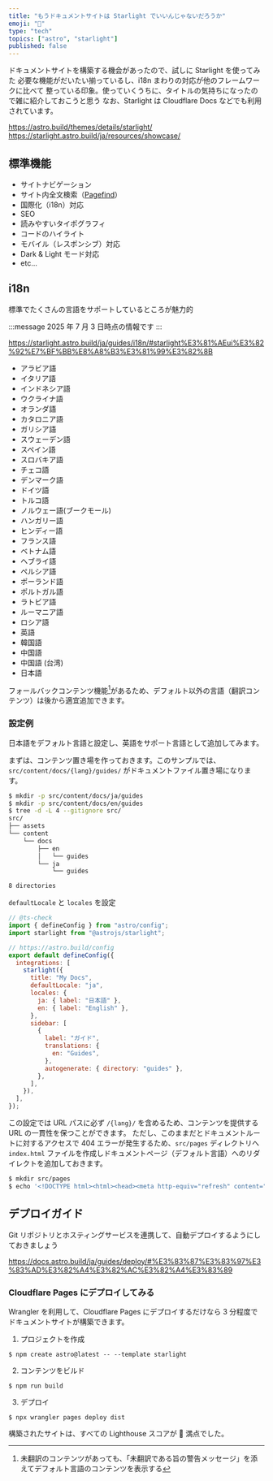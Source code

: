 ```yaml
---
title: "もうドキュメントサイトは Starlight でいいんじゃないだろうか"
emoji: "🌟"
type: "tech"
topics: ["astro", "starlight"]
published: false
---
```


ドキュメントサイトを構築する機会があったので、試しに Starlight を使ってみた
必要な機能がだいたい揃っているし、i18n まわりの対応が他のフレームワークに比べて
整っている印象。使っていくうちに、タイトルの気持ちになったので雑に紹介しておこうと思う
なお、Starlight は Cloudflare Docs などでも利用されています。

https://astro.build/themes/details/starlight/
https://starlight.astro.build/ja/resources/showcase/

## 標準機能

- サイトナビゲーション
- サイト内全文検索（[Pagefind](https://pagefind.app/)）
- 国際化（i18n）対応
- SEO
- 読みやすいタイポグラフィ
- コードのハイライト
- モバイル（レスポンシブ）対応
- Dark & Light モード対応
- etc...

## i18n

標準でたくさんの言語をサポートしているところが魅力的

:::message
2025 年 7 月 3 日時点の情報です
:::

https://starlight.astro.build/ja/guides/i18n/#starlight%E3%81%AEui%E3%82%92%E7%BF%BB%E8%A8%B3%E3%81%99%E3%82%8B

- アラビア語
- イタリア語
- インドネシア語
- ウクライナ語
- オランダ語
- カタロニア語
- ガリシア語
- スウェーデン語
- スペイン語
- スロバキア語
- チェコ語
- デンマーク語
- ドイツ語
- トルコ語
- ノルウェー語(ブークモール)
- ハンガリー語
- ヒンディー語
- フランス語
- ベトナム語
- ヘブライ語
- ペルシア語
- ポーランド語
- ポルトガル語
- ラトビア語
- ルーマニア語
- ロシア語
- 英語
- 韓国語
- 中国語
- 中国語 (台湾)
- 日本語

フォールバックコンテンツ機能[^1]があるため、デフォルト以外の言語（翻訳コンテンツ）は後から適宜追加できます。

[^1]: 未翻訳のコンテンツがあっても、「未翻訳である旨の警告メッセージ」を添えてデフォルト言語のコンテンツを表示する

### 設定例

日本語をデフォルト言語と設定し、英語をサポート言語として追加してみます。

まずは、コンテンツ置き場を作っておきます。このサンプルでは、`src/content/docs/{lang}/guides/` がドキュメントファイル置き場になります。

```sh
$ mkdir -p src/content/docs/ja/guides
$ mkdir -p src/content/docs/en/guides
$ tree -d -L 4 --gitignore src/
src/
├── assets
└── content
    └── docs
        ├── en
        │   └── guides
        └── ja
            └── guides

8 directories
```

`defaultLocale` と `locales` を設定

```js:astro.config.mjs
// @ts-check
import { defineConfig } from "astro/config";
import starlight from "@astrojs/starlight";

// https://astro.build/config
export default defineConfig({
  integrations: [
    starlight({
      title: "My Docs",
      defaultLocale: "ja",
      locales: {
        ja: { label: "日本語" },
        en: { label: "English" },
      },
      sidebar: [
        {
          label: "ガイド",
          translations: {
            en: "Guides",
          },
          autogenerate: { directory: "guides" },
        },
      ],
    }),
  ],
});
```

この設定では URL パスに必ず `/{lang}/` を含めるため、コンテンツを提供する URL の一貫性を保つことができます。
ただし、このままだとドキュメントルートに対するアクセスで 404 エラーが発生するため、`src/pages` ディレクトリへ
`index.html` ファイルを作成しドキュメントページ（デフォルト言語）へのリダイレクトを追加しておきます。

```sh
$ mkdir src/pages
$ echo '<!DOCTYPE html><html><head><meta http-equiv="refresh" content="0;url=/ja/"></head></html>' > src/pages/index.html
```

## デプロイガイド

Git リポジトリとホスティングサービスを連携して、自動デプロイするようにしておきましょう

https://docs.astro.build/ja/guides/deploy/#%E3%83%87%E3%83%97%E3%83%AD%E3%82%A4%E3%82%AC%E3%82%A4%E3%83%89

### Cloudflare Pages にデプロイしてみる

Wrangler を利用して、Cloudflare Pages にデプロイするだけなら
3 分程度でドキュメントサイトが構築できます。

1. プロジェクトを作成

```
$ npm create astro@latest -- --template starlight
```

2. コンテンツをビルド

```
$ npm run build
```

3. デプロイ

```
$ npx wrangler pages deploy dist
```

構築されたサイトは、すべての Lighthouse スコアが 💯 満点でした。
